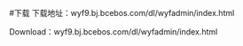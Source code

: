 #下载
下载地址：wyf9.bj.bcebos.com/dl/wyfadmin/index.html

Download：wyf9.bj.bcebos.com/dl/wyfadmin/index.html
